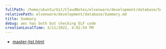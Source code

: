 ```yaml
---
fullPath: /home/ubuntu/Git/CloudNotes/elvenware/development/database/Summary.md
relativePath: elvenware/development/database/Summary.md
title: Summary
debug: aec has both but checking ELF code
creationLocalTime: 3/11/2022, 4:02:54 PM
---
```


<!-- toc -->
<!-- tocstop -->

* [master-list.html](master-list.html)